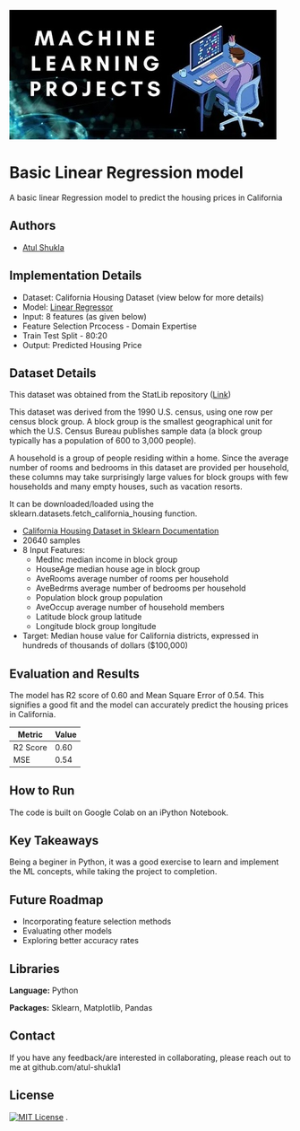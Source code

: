 
![Logo](https://github.com/atul-shukla1/Basic_Linear_Regressor/blob/main/ML%20Readme%20Logo.jpg)


# Basic Linear Regression model

A basic linear Regression model to predict the housing prices in California

## Authors

- [Atul Shukla](github.com/atul-shukla1)



## Implementation Details

- Dataset: California Housing Dataset (view below for more details)
- Model: [Linear Regressor](https://scikit-learn.org/stable/modules/generated/sklearn.linear_model.LinearRegression.html)
- Input: 8 features (as given below)
- Feature Selection Prcocess - Domain Expertise 
- Train Test Split - 80:20
- Output: Predicted Housing Price

## Dataset Details

This dataset was obtained from the StatLib repository ([Link](https://www.dcc.fc.up.pt/~ltorgo/Regression/cal_housing.html))

This dataset was derived from the 1990 U.S. census, using one row per census block group. A block group is the smallest geographical unit for which the U.S. Census Bureau publishes sample data (a block group typically has a population of 600 to 3,000 people).

A household is a group of people residing within a home. Since the average number of rooms and bedrooms in this dataset are provided per household, these columns may take surprisingly large values for block groups with few households and many empty houses, such as vacation resorts.

It can be downloaded/loaded using the sklearn.datasets.fetch_california_housing function.

- [California Housing Dataset in Sklearn Documentation](https://scikit-learn.org/stable/modules/generated/sklearn.datasets.fetch_california_housing.html)
- 20640 samples
- 8 Input Features: 
    - MedInc median income in block group
    - HouseAge median house age in block group
    - AveRooms average number of rooms per household
    - AveBedrms average number of bedrooms per household
    - Population block group population
    - AveOccup average number of household members
    - Latitude block group latitude
    - Longitude block group longitude
- Target: Median house value for California districts, expressed in hundreds of thousands of dollars ($100,000)

## Evaluation and Results

The model has R2 score of 0.60 and Mean Square Error of 0.54. This signifies a good fit and the model can accurately predict the housing prices in California.

| Metric        | Value         |
| ------------- | ------------- |
| R2 Score      | 0.60          |
| MSE           | 0.54          |

## How to Run

The code is built on Google Colab on an iPython Notebook. 

## Key Takeaways

Being a beginer in Python, it was a good exercise to learn and implement the ML concepts, while taking the project to completion.

## Future Roadmap

- Incorporating feature selection methods 
- Evaluating other models 
- Exploring better accuracy rates

## Libraries 

**Language:** Python

**Packages:** Sklearn, Matplotlib, Pandas

## Contact

If you have any feedback/are interested in collaborating, please reach out to me at github.com/atul-shukla1 


## License

[![MIT License](https://img.shields.io/badge/License-MIT-green.svg)](https://choosealicense.com/licenses/mit/)
.
